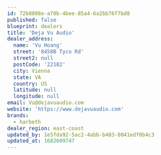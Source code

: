 ```yaml
---
id: 72b8808e-a70b-4bee-85a4-6a2bb76f7bd8
published: false
blueprint: dealers
title: 'Deja Vu Audio'
dealer_address:
  name: 'Vu Hoang'
  street: '8450B Tyco Rd'
  street2: null
  postCode: '22182'
  city: Vienna
  state: VA
  country: US
  latitude: null
  longitude: null
email: Vu@dejavuaudio.com
website: 'https://www.dejavuaudio.com'
brands:
  - harbeth
dealer_region: east-coast
updated_by: 1e5fda92-5ac2-4abb-b403-8041edf0b4c3
updated_at: 1682609747
---
```

